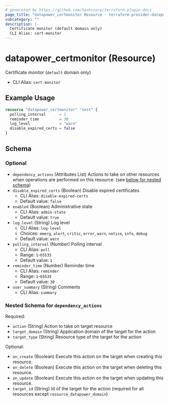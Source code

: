 ```yaml
---
# generated by https://github.com/hashicorp/terraform-plugin-docs
page_title: "datapower_certmonitor Resource - terraform-provider-datapower"
subcategory: ""
description: |-
  Certificate monitor (default domain only)
  CLI Alias: cert-monitor
---
```


# datapower_certmonitor (Resource)

Certificate monitor (`default` domain only)
  - CLI Alias: `cert-monitor`

## Example Usage

```terraform
resource "datapower_certmonitor" "test" {
  polling_interval      = 1
  reminder_time         = 30
  log_level             = "warn"
  disable_expired_certs = false
}
```

<!-- schema generated by tfplugindocs -->
## Schema

### Optional

- `dependency_actions` (Attributes List) Actions to take on other resources when operations are performed on this resource. (see [below for nested schema](#nestedatt--dependency_actions))
- `disable_expired_certs` (Boolean) Disable expired certificates
  - CLI Alias: `disable-expired-certs`
  - Default value: `false`
- `enabled` (Boolean) Administrative state
  - CLI Alias: `admin-state`
  - Default value: `true`
- `log_level` (String) Log level
  - CLI Alias: `log-level`
  - Choices: `emerg`, `alert`, `critic`, `error`, `warn`, `notice`, `info`, `debug`
  - Default value: `warn`
- `polling_interval` (Number) Polling interval
  - CLI Alias: `poll`
  - Range: `1`-`65535`
  - Default value: `1`
- `reminder_time` (Number) Reminder time
  - CLI Alias: `reminder`
  - Range: `1`-`65535`
  - Default value: `30`
- `user_summary` (String) Comments
  - CLI Alias: `summary`

<a id="nestedatt--dependency_actions"></a>
### Nested Schema for `dependency_actions`

Required:

- `action` (String) Action to take on target resource
- `target_domain` (String) Application domain of the target for the action
- `target_type` (String) Resource type of the target for the action

Optional:

- `on_create` (Boolean) Execute this action on the target when creating this resource.
- `on_delete` (Boolean) Execute this action on the target when deleting this resource.
- `on_update` (Boolean) Execute this action on the target when updating this resource.
- `target_id` (String) Id of the target for the action (required for all resources except `resource_datapower_domain`)
